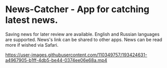 # News-Catcher - App for catching latest news.

Saving news for later review are available.
English and Russian languages are supported. 
News's link can be shared to other apps. 
News can be read more if wished via Safari.

https://user-images.githubusercontent.com/110349757/193424631-a4967905-b1ff-4db5-be44-0374ee06e68a.mp4
